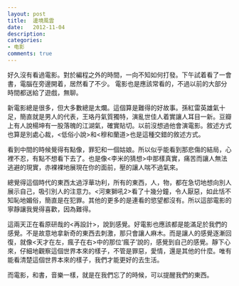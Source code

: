 ```yaml
---
layout: post
title:  邊境風雲
date:   2012-11-04
description:
categories:
- 电影
comments: true
---
```

好久沒有看過電影。對於編程之外的時間，一向不知如何打發。下午試着看了一會書，電腦在旁邊開着，居然看了不少。
電影也是應該常看的，不過以前的大部分時間都送給了遊戲，無聊。

新電影總是很多，但大多數總是太爛。這個算是難得的好故事。孫紅雷英雄氣十足，簡直就是男人的代表，王珞丹氣質獨特，演亂世佳人着實讓人耳目一新。豆瓣上有人說楊坤有一股落魄的江湖氣，確實貼切。以前沒想過他會演電影。敘述方式也算是別處心裁，<低俗小說>和<穆和蘭道>也是這種交錯的敘述方式。

看到中間的時候覺得有點像<Leon>，罪犯和一個姑娘。所以似乎能看到那悲傷的結局，心裡不忍，有點不想看下去了。也是像<李米的猜想>中那樣真實，痛苦而讓人無法逃避的現實，赤裸裸地展現在你的面前，壓的讓人喘不過氣來。

總覺得這個時代的東西太過浮華功利，所有的東西，人，物，都在急切地想向別人展示自己，吸引別人的注意力。<河東獅吼2>看了十幾分鐘，令人厭惡，如此恬不知恥地媚俗，簡直是在犯罪。其他的更多的是連看的慾望都沒有。所以這部電影的寧靜讓我覺得喜歡，因為難得。

這兩天正在看原研哉的<再設計>，說到感覺。好電影也應該都是能滿足於我們的感覺。不是故意地拿新奇的東西去刺激，那只會讓人麻木。而是讓人的感覺逐漸回復，就像<天才在左，瘋子在右>中的那位‘瘋子’說的，感覺到自己的感覺。靜下心來，仔細地觀察這個世界本來的樣子，不管是罪惡，愛情，還是其他的什麼。唯有能看清楚這個世界本來的樣子，我們才能更好的去生活。

而電影，和書，音樂一樣，就是在我們忘了的時候，可以提醒我們的東西。
